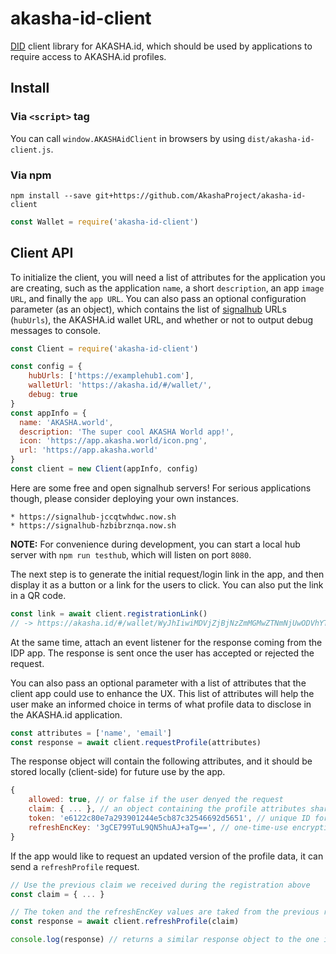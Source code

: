 # akasha-id-client
[DID](https://w3c-ccg.github.io/did-spec/) client library for AKASHA.id, which should be used by applications to require access to AKASHA.id profiles.


## Install

### Via `<script>` tag

You can call `window.AKASHAidClient` in browsers by using `dist/akasha-id-client.js`.

### Via npm

`npm install --save git+https://github.com/AkashaProject/akasha-id-client`

```js
const Wallet = require('akasha-id-client')
```


## Client API

To initialize the client, you will need a list of attributes for the application you are creating,
such as the application `name`, a short `description`, an app `image URL`, and finally the `app URL`.
You can also pass an optional configuration parameter (as an object), which contains the list of
[signalhub](https://github.com/mafintosh/signalhub) URLs (`hubUrls`), the AKASHA.id wallet URL,
and whether or not to output debug messages to console.

```js
const Client = require('akasha-id-client')

const config = {
    hubUrls: ['https://examplehub1.com'],
    walletUrl: 'https://akasha.id/#/wallet/',
    debug: true
}
const appInfo = {
  name: 'AKASHA.world',
  description: 'The super cool AKASHA World app!',
  icon: 'https://app.akasha.world/icon.png',
  url: 'https://app.akasha.world'
}
const client = new Client(appInfo, config)
```

Here are some free and open signalhub servers! For serious applications though, please consider deploying your own instances.

    * https://signalhub-jccqtwhdwc.now.sh
    * https://signalhub-hzbibrznqa.now.sh


**NOTE:** For convenience during development, you can start a local hub server with `npm run testhub`, which will listen on port `8080`.

The next step is to generate the initial request/login link in the app, and then display it as a button or a link for the users to click. You can also put the link in a QR code.

```js
const link = await client.registrationLink()
// -> https://akasha.id/#/wallet/WyJhIiwiMDVjZjBjNzZmMGMwZTNmNjUwODVhYTA1YmZmODFkMGI3MmI1M2VmOSIsIkVEZUJLekpwUkoyeVhUVnVncFRTQ2c9PSIsMTY4NzQ2NF0=
```

At the same time, attach an event listener for the response coming from the IDP app. The response
is sent once the user has accepted or rejected the request.

You can also pass an optional parameter with a list of attributes that the client app could use
to enhance the UX. This list of attributes will help the user make an informed choice in terms of
what profile data to disclose in the AKASHA.id application.

```js
const attributes = ['name', 'email']
const response = await client.requestProfile(attributes)
```

The response object will contain the following attributes, and it should be stored locally (client-side) for future use by the app.

```js
{
    allowed: true, // or false if the user denyed the request
    claim: { ... }, // an object containing the profile attributes shared by the user
    token: 'e6122c80e7a293901244e5cb87c32546692d5651', // unique ID for this app that is used for future requests
    refreshEncKey: '3gCE799TuL9QN5huAJ+aTg==', // one-time-use encryption key for the next request
}
```

If the app would like to request an updated version of the profile data, it can send a `refreshProfile` request.

```js
// Use the previous claim we received during the registration above
const claim = { ... }

// The token and the refreshEncKey values are taked from the previous response (above)
const response = await client.refreshProfile(claim)

console.log(response) // returns a similar response object to the one in the previous step
```
